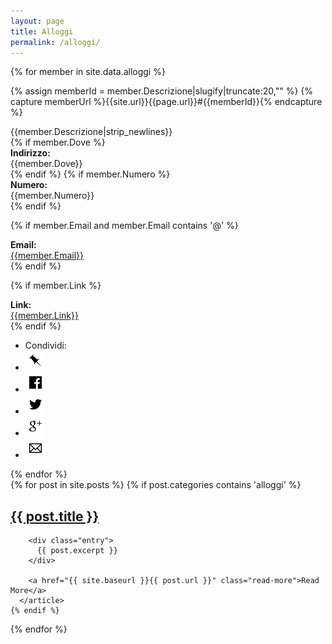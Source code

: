 ```yaml
---
layout: page
title: Alloggi
permalink: /alloggi/
---
```


<div class="panel-group">
{% for member in site.data.alloggi %}

{% assign memberId = member.Descrizione|slugify|truncate:20,"" %}
{% capture memberUrl %}{{site.url}}{{page.url}}#{{memberId}}{% endcapture %}

<div class="panel panel-info">
<div class="panel-heading"><span class="anchor" id="{{memberId}}"></span>
{{member.Descrizione|strip_newlines}}
</div>
<div class="panel-body">
{% if member.Dove %}
<div class="row">
<div class="col-md-2"><b>Indirizzo:</b></div> {{member.Dove}}
</div>
{% endif %}
{% if member.Numero %}
<div class="row">
<div class="col-md-2"><b>Numero:</b></div> {{member.Numero}}
</div>
{% endif %}

{% if member.Email and member.Email contains '@' %}
<div class="row">
<div class="col-md-2"><b>Email:</b></div> <a href="mailto:{{member.Email}}">{{member.Email}}</a>
</div>
{% endif %}

{% if member.Link %}
<div class="row">
<div class="col-md-2"><b>Link:</b></div><a href="{{member.Link}}">{{member.Link}}</a>
</div>
{% endif %}
<div class="row">
</div>
</div>
<div class="panel-footer">
<ul class="share-buttons">
  <li>Condividi:</li>
  <li><a href="{{memberUrl}}" title="Copia link"><img alt="Copia link" src="/img/icone/link.png"></a></li>
  <li><a href="https://www.facebook.com/sharer/sharer.php?u={{memberUrl | uri_escape}}&title={{member.Descrizione|truncate:70|uri_escape}} | {{ site.title }}" title="Condividi su Facebook" target="_blank"><img alt="Condividi su Facebook" src="/img/icone/Facebook.png"></a></li>
  <li><a href="https://twitter.com/intent/tweet?url={{memberUrl |uri_escape}}&text={{member.Descrizione|truncate:50|uri_escape}}&via=terremotocentro&hashtags=terremoto,terremotoinfo" target="_blank" title="Tweet"><img alt="Tweet" src="/img/icone/Twitter.png"></a></li>
  <li><a href="https://plus.google.com/share?url={{memberUrl |uri_escape}}" target="_blank" title="Condividi su Google+"><img alt="Condividi su Google+" src="/img/icone/Google+.png"></a></li>
  <li><a href="mailto:?subject={{page.title}} | {{site.title}}&body={{member.Descrizione|uri_escape}}%20Clicca qui:%20{{memberUrl |uri_escape}}" title="Invia email"><img alt="Invia email" src="/img/icone/Email.png"></a></li>
</ul>
</div>
</div>
{% endfor %}
</div>

<div class="posts">
  {% for post in site.posts %}
    {% if post.categories contains 'alloggi' %}
      <article class="post">
        <h1><a href="{{ site.baseurl }}{{ post.url }}">{{ post.title }}</a></h1>

        <div class="entry">
          {{ post.excerpt }}
        </div>

        <a href="{{ site.baseurl }}{{ post.url }}" class="read-more">Read More</a>
      </article>
    {% endif %}
  {% endfor %}
</div>
